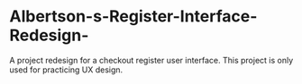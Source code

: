 # Albertson-s-Register-Interface-Redesign-
A project redesign for a checkout register user interface. This project is only used for practicing UX design.
